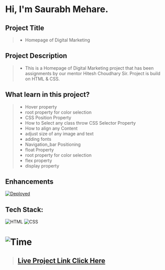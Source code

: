 #  **Hi, I'm Saurabh Mehare.**

## Project Title

> - Homepage of Digital Marketing

## Project Description

> - This is a Homepage of Digital Marketing project that has been assignments by our mentor Hitesh Choudhary Sir. Project is build on HTML & CSS.


## What learn in this project?
> - Hover property 
> - root property for color selection
> - CSS Position Property
> - How to Select any class throw CSS Selector Property
> - How to align any Content 
> - adjust size of any image and text
> - adding fonts 
> - Navigation_bar Positioning
> - float Property 
> - root property for color selection
> - flex property
> - display property 


## Enhancements

[![Deployed](https://img.shields.io/badge/Deployed-Yes-green)](https://shopify-alpha-iota.vercel.app/)

## Tech Stack:

![HTML](https://img.shields.io/badge/html-3670A0?style=for-the-badge&logo=html5&logoColor=white)
![CSS](https://img.shields.io/badge/css-03103C?style=for-the-badge&logo=css3&logoColor=white)


# ![Time](https://img.shields.io/badge/Time%20Taken-3hrs-green)



>## **[Live Project Link Click Here ](https://project4-competition.netlify.app)**
